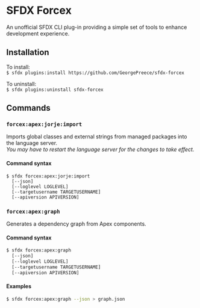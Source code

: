 # SFDX Forcex

An unofficial SFDX CLI plug-in providing a simple set of tools to enhance development experience.

## Installation

To install:  
`$ sfdx plugins:install https://github.com/GeorgePreece/sfdx-forcex`

To uninstall:  
`$ sfdx plugins:uninstall sfdx-forcex`

## Commands

### `forcex:apex:jorje:import`
Imports global classes and external strings from managed packages into the language server.  
*You may have to restart the language server for the changes to take effect.*
#### Command syntax
```
$ sfdx forcex:apex:jorje:import 
  [--json]
  [--loglevel LOGLEVEL]
  [--targetusername TARGETUSERNAME]
  [--apiversion APIVERSION]
```

### `forcex:apex:graph`
Generates a dependency graph from Apex components.
#### Command syntax
```bash
$ sfdx forcex:apex:graph 
  [--json]
  [--loglevel LOGLEVEL]
  [--targetusername TARGETUSERNAME]
  [--apiversion APIVERSION]
```
#### Examples
```bash
$ sfdx forcex:apex:graph --json > graph.json
```